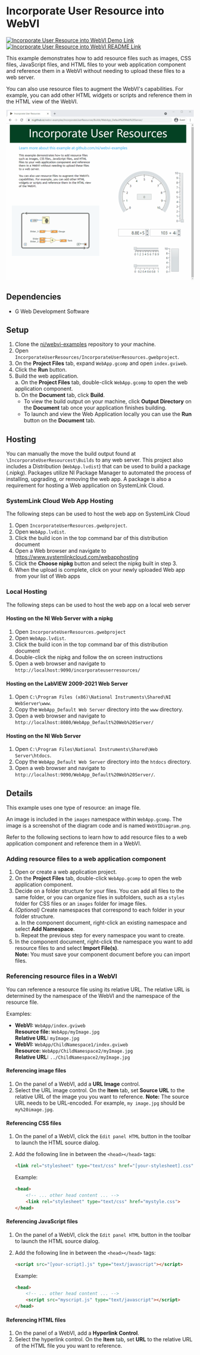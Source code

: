 # Incorporate User Resource into WebVI

[![Incorporate User Resource into WebVI Demo Link](https://img.shields.io/badge/Details-Demo_Link-green.svg)](https://ni.github.io/webvi-examples/ProgrammingWebVIs/IncorporateUserResources/Builds/WebApp_Default%20Web%20Server/)
[![Incorporate User Resource into WebVI README Link](https://img.shields.io/badge/Details-README_Link-orange.svg)]()

This example demonstrates how to add resource files such as images, CSS files, JavaScript files, and HTML files to your web application component and reference them in a WebVI without needing to upload these files to a web server.

You can also use resource files to augment the WebVI's capabilities. For example, you can add other HTML widgets or scripts and reference them in the HTML view of the WebVI.

![Screenshot of Demo](readme_files/Screenshot.gif)

## Dependencies

- G Web Development Software

## Setup

1. Clone the [ni/webvi-examples](https://github.com/ni/webvi-examples) repository to your machine.
2. Open `IncorporateUserResources/IncorporateUserResources.gwebproject`.
3. On the **Project Files** tab, expand `WebApp.gcomp` and open `index.gviweb`.
4. Click the **Run** button.
5. Build the web application.  
  a. On the **Project Files** tab, double-click `WebApp.gcomp` to open the web application component.  
  b. On the **Document** tab, click **Build**.  
    - To view the build output on your machine, click **Output Directory** on the **Document** tab once your application finishes building.
    - To launch and view the Web Application locally you can use the **Run** button on the **Document** tab.

## Hosting

You can manually the move the build output found at `\IncorporateUserResourcest\Builds` to any web server. This project also includes a Distribution (`WebApp.lvdist`) that can be used to build a package (.nipkg). Packages utilize NI Package Manager to automated the process of installing, upgrading, or removing the web app. A package is also a requirement for hosting a Web application on SystemLink Cloud.

### SystemLink Cloud Web App Hosting

The following steps can be used to host the web app on SystemLink Cloud

1. Open `IncorporateUserResources.gwebproject`.
2. Open `WebApp.lvdist`.
3. Click the build icon in the top command bar of this distribution document
4. Open a Web browser and navigate to https://www.systemlinkcloud.com/webapphosting
5. Click the **Choose nipkg** button and select the nipkg built in step 3.
6. When the upload is complete, click on your newly uploaded Web app from your list of Web apps

### Local Hosting

The following steps can be used to host the web app on a local web server

#### Hosting on the NI Web Server with a nipkg

1. Open `IncorporateUserResources.gwebproject`
2. Open `WebApp.lvdist`.
3. Click the build icon in the top command bar of this distribution document
4. Double-click the nipkg and follow the on screen instructions
5. Open a web browser and navigate to `http://localhost:9090/incorporateuserresources/`

#### Hosting on the LabVIEW 2009-2021 Web Server

1. Open `C:\Program Files (x86)\National Instruments\Shared\NI WebServer\www`.
2. Copy the `WebApp_Default Web Server` directory into the `www` directory.
3. Open a web browser and navigate to `http://localhost:8080/WebApp_Default%20Web%20Server/`

#### Hosting on the NI Web Server

1. Open `C:\Program Files\National Instruments\Shared\Web Server\htdocs`.
2. Copy the `WebApp_Default Web Server` directory into the `htdocs` directory.
3. Open a web browser and navigate to `http://localhost:9090/WebApp_Default%20Web%20Server/`.

## Details

This example uses one type of resource: an image file.

An image is included in the `images` namespace within `WebApp.gcomp`. The image is a screenshot of the diagram code and is named `WebVIDiagram.png`.

Refer to the following sections to learn how to add resource files to a web application component and reference them in a WebVI.

### Adding resource files to a web application component

1. Open or create a web application project.
2. On the **Project Files** tab, double-click `WebApp.gcomp` to open the web application component.
3. Decide on a folder structure for your files. You can add all files to the same folder, or you can organize files in subfolders, such as a `styles` folder for CSS files or an `images` folder for image files.
4. _(Optional)_ Create namespaces that correspond to each folder in your folder structure.  
a. In the component document, right-click an existing namespace and select **Add Namespace**.  
b. Repeat the previous step for every namespace you want to create.
5. In the component document, right-click the namespace you want to add resource files to and select **Import File(s)**.  
**Note:** You must save your component document before you can import files.

### Referencing resource files in a WebVI

You can reference a resource file using its relative URL. The relative URL is determined by the namespace of the WebVI and the namespace of the resource file.  

Examples:

- **WebVI:** `WebApp/index.gviweb`  
  **Resource file:** `WebApp/myImage.jpg`  
  **Relative URL:** `myImage.jpg`  
- **WebVI:** `WebApp/ChildNamespace1/index.gviweb`  
  **Resource:** `WebApp/ChildNamespace2/myImage.jpg`  
  **Relative URL:** `../ChildNamespace2/myImage.jpg`  

#### Referencing image files

1. On the panel of a WebVI, add a **URL Image** control.
2. Select the URL image control. On the **Item** tab, set **Source URL** to the relative URL of the image you you want to reference.
**Note:** The source URL needs to be URL-encoded. For example, `my image.jpg` should be `my%20image.jpg`.

#### Referencing CSS files

1. On the panel of a WebVI, click the `Edit panel HTML` button in the toolbar to launch the HTML source dialog.  
2. Add the following line in between the `<head></head>` tags:

    ```html
    <link rel="stylesheet" type="text/css" href="[your-stylesheet].css">
    ```

    Example:

    ```html
    <head>
        <!-- ... other head content ... -->
        <link rel="stylesheet" type="text/css" href="mystyle.css">
    </head>
    ```

#### Referencing JavaScript files

1. On the panel of a WebVI, click the `Edit panel HTML` button in the toolbar to launch the HTML source dialog.
2. Add the following line in between the `<head></head>` tags:

    ```html
    <script src="[your-script].js" type="text/javascript"></script>
    ```

    Example:

    ```html
    <head>
        <!-- ... other head content ... -->
        <script src="myscript.js" type="text/javascript"></script>
    </head>
    ```

#### Referencing HTML files

1. On the panel of a WebVI, add a **Hyperlink Control**.
2. Select the hyperlink control. On the **Item** tab, set **URL** to the relative URL of the HTML file you you want to reference.
